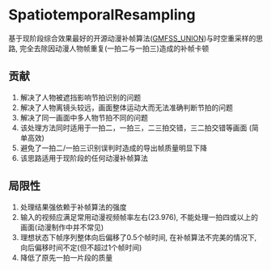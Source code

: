 # SpatiotemporalResampling
基于现阶段综合效果最好的开源动漫补帧算法([GMFSS_UNION](https://github.com/98mxr/GMFSS_union))与时空重采样的思路, 完全去除因动漫人物帧重复(一拍二与一拍三)造成的补帧卡顿

## 贡献
1. 解决了人物被遮挡影响节拍识别的问题
2. 解决了人物离镜头较远，画面整体运动大而无法准确判断节拍的问题
3. 解决了同一画面中多人物节拍不同的问题
4. 该处理方法同时适用于一拍二，一拍三，二三拍交错，三二拍交错等画面 (简单高效)
5. 避免了一拍二/一拍三识别误判时造成的导出帧质量明显下降
6. 该思路适用于现阶段的任何动漫补帧算法

## 局限性
1. 处理结果强依赖于补帧算法的强度
2. 输入的视频应满足常用动漫视频帧率左右(23.976), 不能处理一拍四或以上的画面(动漫制作中并不常见)
3. 理想状态下帧序列整体向后偏移了0.5个帧时间, 在补帧算法不完美的情况下, 向后偏移时间不定(但不超过1个帧时间)
4. 降低了原先一拍一片段的质量


